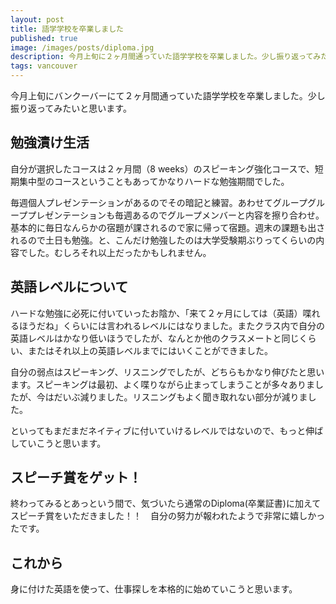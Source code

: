 ```yaml
---
layout: post
title: 語学学校を卒業しました
published: true
image: /images/posts/diploma.jpg
description: 今月上旬に２ヶ月間通っていた語学学校を卒業しました。少し振り返ってみたいと思います。
tags: vancouver
---
```


今月上旬にバンクーバーにて２ヶ月間通っていた語学学校を卒業しました。少し振り返ってみたいと思います。

勉強漬け生活
---
自分が選択したコースは２ヶ月間（8 weeks）のスピーキング強化コースで、短期集中型のコースということもあってかなりハードな勉強期間でした。

毎週個人プレゼンテーションがあるのでその暗記と練習。あわせてグループグループプレゼンテーションも毎週あるのでグループメンバーと内容を擦り合わせ。基本的に毎日なんらかの宿題が課されるので家に帰って宿題。週末の課題も出されるので土日も勉強。と、こんだけ勉強したのは大学受験期ぶりってくらいの内容でした。むしろそれ以上だったかもしれません。

英語レベルについて
----
ハードな勉強に必死に付いていったお陰か、「来て２ヶ月にしては（英語）喋れるほうだね」くらいには言われるレベルにはなりました。またクラス内で自分の英語レベルはかなり低いほうでしたが、なんとか他のクラスメートと同じくらい、またはそれ以上の英語レベルまでにはいくことができました。

自分の弱点はスピーキング、リスニングでしたが、どちらもかなり伸びたと思います。スピーキングは最初、よく喋りながら止まってしまうことが多々ありましたが、今はだいぶ減りました。リスニングもよく聞き取れない部分が減りました。

といってもまだまだネイティブに付いていけるレベルではないので、もっと伸ばしていこうと思います。

スピーチ賞をゲット！
----
終わってみるとあっという間で、気づいたら通常のDiploma(卒業証書)に加えてスピーチ賞をいただきました！！　自分の努力が報われたようで非常に嬉しかったです。

これから
----
身に付けた英語を使って、仕事探しを本格的に始めていこうと思います。
